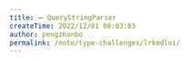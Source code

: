 ```yaml
---
title: ➖ QueryStringParser
createTime: 2022/12/01 08:03:03
author: pengzhanbo
permalink: /note/type-challenges/lrkmdloi/
---
```

